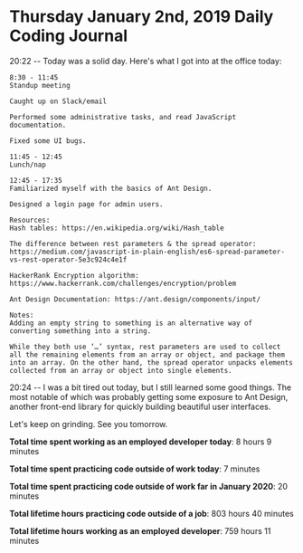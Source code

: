 # Thursday January 2nd, 2019 Daily Coding Journal

20:22 -- Today was a solid day. Here's what I got into at the office today:
```
8:30 - 11:45
Standup meeting

Caught up on Slack/email

Performed some administrative tasks, and read JavaScript documentation.

Fixed some UI bugs.

11:45 - 12:45
Lunch/nap

12:45 - 17:35
Familiarized myself with the basics of Ant Design.

Designed a login page for admin users.

Resources:
Hash tables: https://en.wikipedia.org/wiki/Hash_table

The difference between rest parameters & the spread operator: https://medium.com/javascript-in-plain-english/es6-spread-parameter-vs-rest-operator-5e3c924c4e1f

HackerRank Encryption algorithm: https://www.hackerrank.com/challenges/encryption/problem

Ant Design Documentation: https://ant.design/components/input/

Notes:
Adding an empty string to something is an alternative way of converting something into a string.

While they both use ‘…’ syntax, rest parameters are used to collect all the remaining elements from an array or object, and package them into an array. On the other hand, the spread operator unpacks elements collected from an array or object into single elements.
```
20:24 -- I was a bit tired out today, but I still learned some good things. The most notable of which was probably getting some exposure to Ant Design, another front-end library for quickly building beautiful user interfaces.

Let's keep on grinding. See you tomorrow.


**Total time spent working as an employed developer today**: 8 hours 9 minutes

**Total time spent practicing code outside of work today**: 7 minutes

**Total time spent practicing code outside of work far in January 2020**: 20 minutes

**Total lifetime hours practicing code outside of a job**: 803 hours 40 minutes

**Total lifetime hours working as an employed developer**: 759 hours 11 minutes